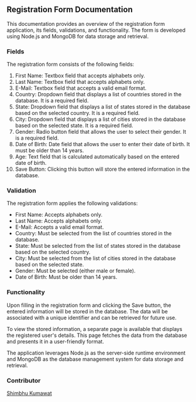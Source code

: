 ## Registration Form Documentation

This documentation provides an overview of the registration form application, its fields, validations, and functionality. The form is developed using Node.js and MongoDB for data storage and retrieval.

### Fields

The registration form consists of the following fields:

1. First Name: Textbox field that accepts alphabets only.
2. Last Name: Textbox field that accepts alphabets only.
3. E-Mail: Textbox field that accepts a valid email format.
4. Country: Dropdown field that displays a list of countries stored in the database. It is a required field.
5. State: Dropdown field that displays a list of states stored in the database based on the selected country. It is a required field.
6. City: Dropdown field that displays a list of cities stored in the database based on the selected state. It is a required field.
7. Gender: Radio button field that allows the user to select their gender. It is a required field.
8. Date of Birth: Date field that allows the user to enter their date of birth. It must be older than 14 years.
9. Age: Text field that is calculated automatically based on the entered date of birth.
10. Save Button: Clicking this button will store the entered information in the database.

### Validation

The registration form applies the following validations:

- First Name: Accepts alphabets only.
- Last Name: Accepts alphabets only.
- E-Mail: Accepts a valid email format.
- Country: Must be selected from the list of countries stored in the database.
- State: Must be selected from the list of states stored in the database based on the selected country.
- City: Must be selected from the list of cities stored in the database based on the selected state.
- Gender: Must be selected (either male or female).
- Date of Birth: Must be older than 14 years.

### Functionality

Upon filling in the registration form and clicking the Save button, the entered information will be stored in the database. The data will be associated with a unique identifier and can be retrieved for future use.

To view the stored information, a separate page is available that displays the registered user's details. This page fetches the data from the database and presents it in a user-friendly format.

The application leverages Node.js as the server-side runtime environment and MongoDB as the database management system for data storage and retrieval.
### Contributor
[Shimbhu Kumawat](https://github.com/Shimbhu77)

